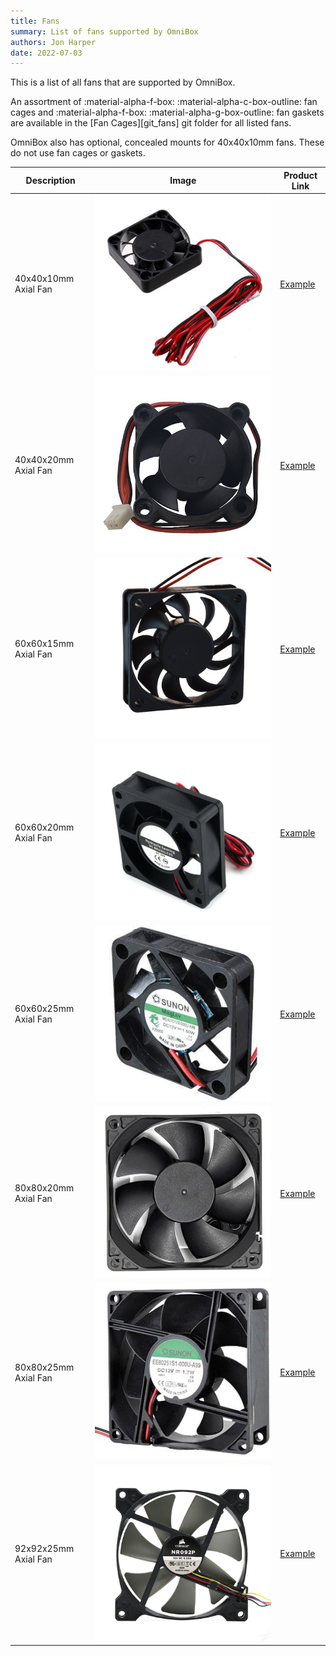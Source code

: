 ```yaml
---
title: Fans
summary: List of fans supported by OmniBox
authors: Jon Harper
date: 2022-07-03
---
```


This is a list of all fans that are supported by OmniBox.

An assortment of :material-alpha-f-box: :material-alpha-c-box-outline: fan cages and :material-alpha-f-box: :material-alpha-g-box-outline: fan gaskets are available in the [Fan Cages][git_fans] git folder for all listed fans.

OmniBox also has optional, concealed mounts for 40x40x10mm fans. These do not use fan cages or gaskets.

| Description | Image | Product Link |
|---|---|---|
| 40x40x10mm Axial Fan | ![img](../img/parts/fan_4010.jpg) | [Example][1] |
| 40x40x20mm Axial Fan | ![img](../img/parts/fan_4020.jpg) | [Example][2] |
| 60x60x15mm Axial Fan | ![img](../img/parts/fan_6015.jpg) | [Example][3] |
| 60x60x20mm Axial Fan | ![img](../img/parts/fan_6020.jpg) | [Example][4] |
| 60x60x25mm Axial Fan | ![img](../img/parts/fan_6025.jpg) | [Example][7] |
| 80x80x20mm Axial Fan | ![img](../img/parts/fan_8020.jpg) | [Example][8] |
| 80x80x25mm Axial Fan | ![img](../img/parts/fan_8025.jpg) | [Example][5] |
| 92x92x25mm Axial Fan | ![img](../img/parts/fan_9225.jpg) | [Example][9] |

[1]: https://www.amazon.com/WINSINN-Ender-Upgrade-Bearing-CR-10S/dp/B08R9JRTCT/
[2]: https://www.amazon.com/Wathai-40x40x20mm-40mm-Burshless-Cooling/dp/B07PYWVPMY
[3]: https://www.amazon.com/Security-01-Bearing-Brushless-Cooling-AV-F6015MB/dp/B071G2T6DV 
[4]: https://www.amazon.com/Wathai-60mm-Cooling-Brushless-Cooler/dp/B07NRYLRDZ
[5]: https://www.amazon.com/Security-01-Bearing-Brushless-Cooling-AV-F8025MB/dp/B071WLX5JZ
[7]: https://www.amazon.com/Wathai-60mm-25mm-Brushless-Cooling/dp/B07Q2JWNFX
[8]: https://www.amazon.com/GDSTIME-Brushless-Cooling-Sleeve-Bearing/dp/B07MDYBSGR
[9]: https://www.amazon.com/GDSTIME-90x90x25mm-Inches-Brushless-Cooling/dp/B07LFZKCC6